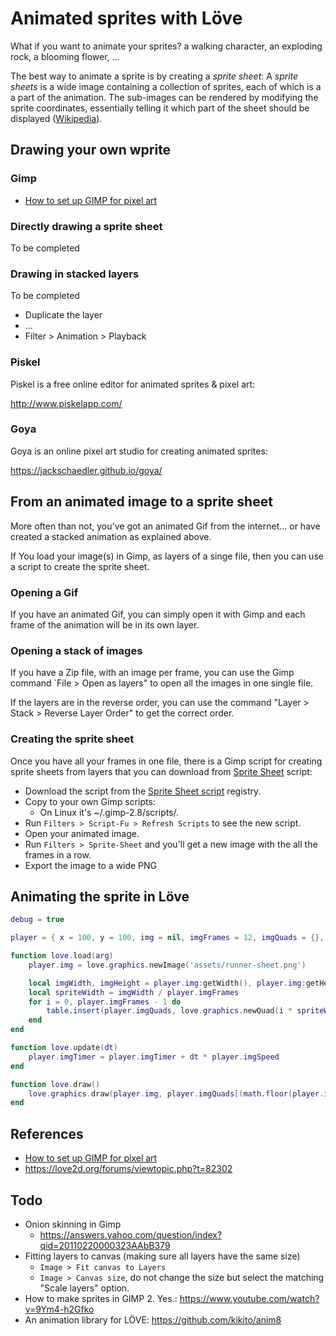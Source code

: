 # Animated sprites with Löve

What if you want to animate your sprites? a walking character, an exploding rock, a blooming flower, ...

The best way to animate a sprite is by creating a _sprite sheet_: A _sprite sheets_ is a wide image containing a collection of sprites, each of which is a a part of the animation. The sub-images can be rendered by modifying the sprite coordinates, essentially telling it which part of the sheet should be displayed ([Wikipedia](https://en.wikipedia.org/wiki/Texture_atlas)).

## Drawing your own wprite

### Gimp

- [How to set up GIMP for pixel art](https://www.youtube.com/watch?v=oAaoh49yf5A)

### Directly drawing a sprite sheet

To be completed

### Drawing in stacked layers

To be completed

- Duplicate the layer 
- ...
- Filter > Animation > Playback

### Piskel

Piskel is a free online editor for animated sprites & pixel art:

http://www.piskelapp.com/

### Goya

Goya is an online pixel art studio for creating animated sprites:

https://jackschaedler.github.io/goya/

## From an animated image to a sprite sheet

More often than not, you've got an animated Gif from the internet... or have created a stacked animation as explained above.

If You load your image(s) in Gimp, as layers of a singe file, then you can use a script to create the sprite sheet.

### Opening a Gif

If you have an animated Gif, you can simply open it with Gimp and each frame of the animation will be in its own layer.

### Opening a stack of images

If you have a Zip file, with an image per frame, you can use the Gimp command `File > Open as layers" to open all the images in one single file.

If the layers are in the reverse order, you can use the command "Layer > Stack > Reverse Layer Order" to get the correct order.

### Creating the sprite sheet

Once you have all your frames in one file, there is a Gimp script for creating sprite sheets from layers that you can download from [Sprite Sheet](http://registry.gimp.org/node/20943) script:

- Download the script from the [Sprite Sheet script](http://registry.gimp.org/node/20943) registry.
- Copy to your own Gimp scripts:
  - On Linux it's ~/.gimp-2.8/scripts/.
- Run `Filters > Script-Fu > Refresh Scripts` to see the new script.
- Open your animated image.
- Run `Filters > Sprite-Sheet` and you'll get a new image with the all the frames in a row.
- Export the image to a wide PNG

## Animating the sprite in Löve

~~~.lua
debug = true

player = { x = 100, y = 100, img = nil, imgFrames = 12, imgQuads = {}, imgTimer = 0, imgSpeed = 20 }

function love.load(arg)
    player.img = love.graphics.newImage('assets/runner-sheet.png')

    local imgWidth, imgHeight = player.img:getWidth(), player.img:getHeight()
    local spriteWidth = imgWidth / player.imgFrames
    for i = 0, player.imgFrames - 1 do
        table.insert(player.imgQuads, love.graphics.newQuad(i * spriteWidth, 0, spriteWidth, imgHeight, imgWidth, imgHeight))
    end
end

function love.update(dt)
    player.imgTimer = player.imgTimer + dt * player.imgSpeed
end

function love.draw()
    love.graphics.draw(player.img, player.imgQuads[(math.floor(player.imgTimer) % player.imgFrames) + 1], player.x, player.y)
end
~~~

## References

- [How to set up GIMP for pixel art](https://www.youtube.com/watch?v=oAaoh49yf5A)
- https://love2d.org/forums/viewtopic.php?t=82302

## Todo

- Onion skinning in Gimp
  - https://answers.yahoo.com/question/index?qid=20110220000323AAbB379
- Fitting layers to canvas (making sure all layers have the same size)
  - `Image > Fit canvas to Layers`
  - `Image > Canvas size`, do not change the size but select the matching "Scale layers" option.
- How to make sprites in GIMP 2. Yes.: https://www.youtube.com/watch?v=9Ym4-h2Gfko
- An animation library for LÖVE: https://github.com/kikito/anim8
